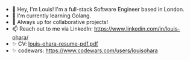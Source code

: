 - 👋 Hey, I'm Louis! I'm a full-stack Software Engineer based in London.
- 🌱 I'm currently learning Golang.
- 💞️ Always up for collaborative projects!
- 📫 Reach out to me via LinkedIn: https://www.linkedin.com/in/louis-ohara/
- ✨ CV: [louis-ohara-resume-pdf.pdf](https://github.com/louisohara/louisohara/files/13647010/louis-ohara-resume-pdf.pdf)
- ✨ codewars: https://www.codewars.com/users/louisohara



<!---
louisohara/louisohara is a ✨ special ✨ repository because its `README.md` (this file) appears on your GitHub profile.
You can click the Preview link to take a look at your changes.
--->
